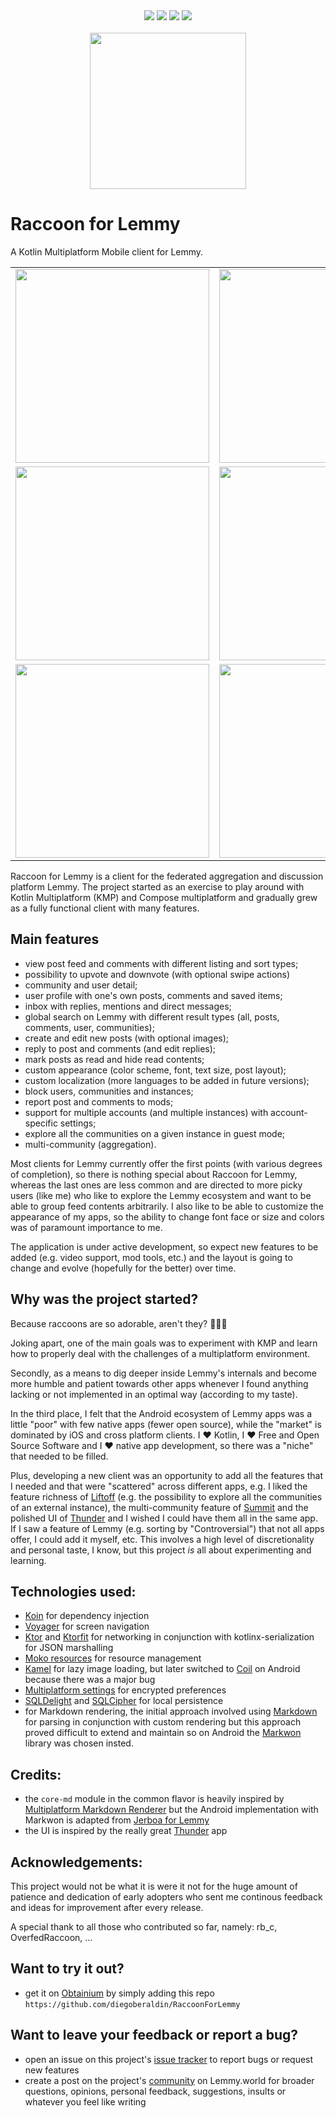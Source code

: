 <div align="center">
  <img src="https://img.shields.io/badge/Kotlin-1.9.20-7f52ff?logo=kotlin" />
  <img src="https://img.shields.io/badge/Android-26+-green" />
  <img src="https://img.shields.io/badge/Jetpack_Compose-1.5.10-3e7fea?logo=jetpackcompose" />
  <img src="https://img.shields.io/github/license/diegoberaldin/RaccoonForLemmy" />
</div>

<br />

<div align="center">
  <img src="https://github.com/diegoberaldin/RaccoonForLemmy/assets/2738294/6785188f-9c2a-4622-ab6b-5aa116d27c31" width="250" height="auto" />
</div>

# Raccoon for Lemmy

A Kotlin Multiplatform Mobile client for Lemmy.

<div align="center">
<table>
  <tr>
    <td><!-- Home -->
      <img src="https://github.com/diegoberaldin/RaccoonForLemmy/assets/2738294/01b3f04b-3900-46dc-b835-efc11c89ab63" width="310" />
    </td>
    <td><!-- Post detail -->
      <img src="https://github.com/diegoberaldin/RaccoonForLemmy/assets/2738294/c303237d-b5df-40bd-acc6-419aeed8de10" width="310" />
    </td>
  </tr>
  <tr>
    <td><!-- Explore -->
      <img src="https://github.com/diegoberaldin/RaccoonForLemmy/assets/2738294/e836c063-f85c-488d-b26a-5aa14a49ec2b" width="310" />
    </td>
    <td><!-- Community detail -->
      <img src="https://github.com/diegoberaldin/RaccoonForLemmy/assets/2738294/e9174244-e0bf-4bcc-bed5-6332e807ce60" width="310" />
    </td>
  </tr>
  <tr>
    <td><!-- Inbox -->
      <img src="https://github.com/diegoberaldin/RaccoonForLemmy/assets/2738294/1aaff3ac-205b-404d-b83e-ce3f4e267e75" width="310" />
    </td>
    <td><!-- Settings -->
      <img src="https://github.com/diegoberaldin/RaccoonForLemmy/assets/2738294/3e5e95bf-d09e-4339-bdaf-4e56dedb2bf3" width="310" />
    </td>
  </tr>
</table>
</div>

Raccoon for Lemmy is a client for the federated aggregation and discussion platform Lemmy.
The project started as an exercise to play around with Kotlin Multiplatform (KMP) and Compose
multiplatform and gradually grew as a fully functional client with many features.

## Main features

- view post feed and comments with different listing and sort types;
- possibility to upvote and downvote (with optional swipe actions)
- community and user detail;
- user profile with one's own posts, comments and saved items;
- inbox with replies, mentions and direct messages;
- global search on Lemmy with different result types (all, posts, comments, user, communities);
- create and edit new posts (with optional images);
- reply to post and comments (and edit replies);
- mark posts as read and hide read contents;
- custom appearance (color scheme, font, text size, post layout);
- custom localization (more languages to be added in future versions);
- block users, communities and instances;
- report post and comments to mods;
- support for multiple accounts (and multiple instances) with account-specific settings;
- explore all the communities on a given instance in guest mode;
- multi-community (aggregation).

Most clients for Lemmy currently offer the first points (with various degrees of completion), so
there is nothing special about Raccoon for Lemmy, whereas the last ones are less common and are
directed to more picky users (like me) who like to explore the Lemmy ecosystem and want to be able
to group feed contents arbitrarily. I also like to be able to customize the appearance of my
apps, so the ability to change font face or size and colors was of paramount importance to me.

The application is under active development, so expect new features to be added (e.g. video support,
mod tools, etc.) and the layout is going to change and evolve (hopefully for the better) over time.

## Why was the project started?

Because raccoons are so adorable, aren't they? 🦝🦝🦝

Joking apart, one of the main goals was to experiment with KMP and learn how to properly deal
with the challenges of a multiplatform environment.

Secondly, as a means to dig deeper inside Lemmy's internals and become more humble and patient
towards other apps whenever I found anything lacking or not implemented in an optimal way (according
to my taste).

In the third place, I felt that the Android ecosystem of Lemmy apps was a little "poor" with few
native apps (fewer open source), while the "market" is dominated by iOS and cross platform clients.
I️ ❤️ Kotlin, I ❤️ Free and Open Source Software and I ❤️ native app development, so there was a
"niche" that needed to be filled.

Plus, developing a new client was an opportunity to add all the features that I needed and that
were "scattered" across different apps, e.g. I liked the feature richness
of [Liftoff](https://github.com/liftoff-app/liftoff) (e.g. the possibility to explore all the
communities of an external instance), the multi-community feature of
[Summit](https://github.com/idunnololz/summit-for-lemmy) and the polished UI of
[Thunder](https://github.com/thunder-app/thunder) and I wished I could have them all in the same
app. If I saw a feature of Lemmy (e.g. sorting by "Controversial") that not all apps offer, I could
add it myself, etc. This involves a high level of discretionality and personal taste, I know, but
this project _is_ all about experimenting and learning.

## Technologies used:

- [Koin](https://github.com/InsertKoinIO/koin) for dependency injection
- [Voyager](https://github.com/adrielcafe/voyager) for screen navigation
- [Ktor](https://github.com/ktorio/ktor) and [Ktorfit](https://github.com/Foso/Ktorfit) for
  networking in conjunction with kotlinx-serialization for JSON marshalling
- [Moko resources](https://github.com/icerockdev/moko-resources) for resource management
- [Kamel](https://github.com/Kamel-Media/Kamel) for lazy image loading, but later switched to
  [Coil](https://github.com/coil-kt/coil) on Android because there was a major bug
- [Multiplatform settings](https://github.com/russhwolf/multiplatform-settings) for encrypted
  preferences
- [SQLDelight](https://github.com/cashapp/sqldelight)
  and [SQLCipher](https://github.com/sqlcipher/sqlcipher) for local persistence
- for Markdown rendering, the initial approach involved using
  [Markdown](https://github.com/JetBrains/markdown) for parsing in conjunction with custom rendering
  but this approach proved difficult to extend and maintain so on Android the
  [Markwon](https://github.com/noties/Markwon) library was chosen insted.

## Credits:

- the `core-md` module in the common flavor is heavily inspired by
  [Multiplatform Markdown Renderer](https://github.com/mikepenz/multiplatform-markdown-renderer) but
  the Android implementation with Markwon is adapted from
  [Jerboa for Lemmy](https://github.com/dessalines/jerboa)
- the UI is inspired by the really great [Thunder](https://github.com/thunder-app/thunder) app

## Acknowledgements:

This project would not be what it is were it not for the huge amount of patience and dedication
of early adopters who sent me continous feedback and ideas for improvement after every release.

A special thank to all those who contributed so far, namely:
rb_c, OverfedRaccoon, …

## Want to try it out?

- get it on [Obtainium](https://github.com/ImranR98/Obtainium/releases) by simply adding this
  repo `https://github.com/diegoberaldin/RaccoonForLemmy`

## Want to leave your feedback or report a bug?

- open an issue on this
  project's [issue tracker](https://github.com/diegoberaldin/RaccoonForLemmy/issues) to report bugs
  or request new features
- create a post on the project's [community](https://lemmy.world/c/raccoonforlemmy) on
  Lemmy.world for broader questions, opinions, personal feedback, suggestions, insults or whatever
  you feel like writing
